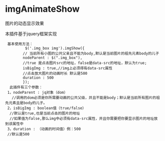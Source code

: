 # imgAnimateShow
图片的动态显示效果

本插件基于jquery框架实现

     基本使用方法：
             $('.img_box img').imgShow({
			// 当前所有小图的公共父亲且不能为body,默认是当前图片的祖先元素body的儿子
			nodeParent : $(".img_box"),
			//true 是点击图片src的地址，false是data-src的地址，默认为true;
			isBigImg : true,//img上必须得有data-src属性
			//点击放大图片的动画时长 默认是500
			duration : 500
			});
      此插件有三个参数：
     1，nodeParent : jq对象（dom）
       //调用的dom必须是你所需要动画的公共父级，并且不能是body；默认是当前所有图片的祖先元素且是body的儿子。
     2，isBigImg : boolean值（true/false）
      //默认是true,也是当前点击的图片的地址
      //如果值为false,那么img中必须有data-src属性，并且你需要把你要显示图片的地址放到该属性中
     3，duration : （动画的时间值）例：500
     //默认是500

